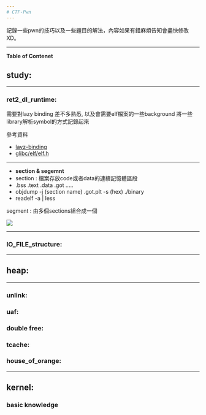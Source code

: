 ```yaml
---
# CTF-Pwn 
--- 
```

記錄一些pwn的技巧以及一些題目的解法，內容如果有錯麻煩告知會盡快修改XD。

---

**Table of Contenet**


## study:
---
### ret2_dl_runtime:

需要對lazy binding 差不多熟悉, 以及會需要elf檔案的一些background
將一些library解析symbol的方式記錄起來


參考資料
- [layz-binding](http://wthung2.blogspot.com/2010/03/elf-lazy-binding.html)
- [glibc/elf/elf.h](https://code.woboq.org/userspace/glibc/elf/elf.h.html)
---
-  **section & segemnt**
-  section : 檔案存放code或者data的連續記憶體區段
-    .bss .text .data .got .....
-    objdump -j (section name) .got.plt -s (hex) ./binary
-    readelf -a | less 
  
  segment : 由多個sections組合成一個

![](https://i.imgur.com/PdPn1PU.png)


---
### IO_FILE_structure:
---
## heap:
---
### unlink:

### uaf:

### double free:

### tcache:

### house_of_orange:

---
## kernel:

### basic knowledge


